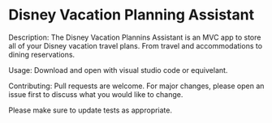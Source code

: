 # Disney Vacation Planning Assistant

Description:
The Disney Vacation Plannins Assistant is an MVC app to store all of your Disney vacation travel plans. From travel and accommodations to dining reservations.

Usage:
Download and open with visual studio code or equivelant.

Contributing:
Pull requests are welcome. For major changes, please open an issue first to discuss what you would like to change.

Please make sure to update tests as appropriate.
